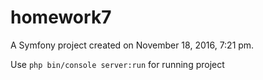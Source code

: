 homework7
=========

A Symfony project created on November 18, 2016, 7:21 pm.

Use `php bin/console server:run` for running project



